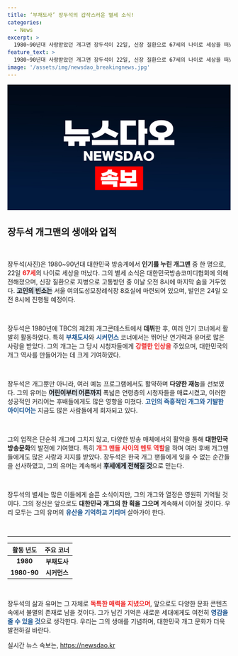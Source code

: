 ```yaml
---
title: ‘부채도사’ 장두석의 갑작스러운 별세 소식!
categories:
  - News
excerpt: >
  1980~90년대 사랑받았던 개그맨 장두석이 22일, 신장 질환으로 67세의 나이로 세상을 떠났습니다. 그의 유가족과 팬들은 빈소를 찾으며 그를 추모하고 있습니다.
feature_text: >
  1980~90년대 사랑받았던 개그맨 장두석이 22일, 신장 질환으로 67세의 나이로 세상을 떠났습니다. 그의 유가족과 팬들은 빈소를 찾으며 그를 추모하고 있습니다.
image: '/assets/img/newsdao_breakingnews.jpg'
---
```


<p><img src="/assets/img/newsdao_breakingnews.jpg" alt="firstkoreanews 속보" /></p>

<h2 data-ke-size="size26">장두석 개그맨의 생애와 업적</h2>

<p data-ke-size="size16">&nbsp;</p>

<p>장두석(사진)은 1980~90년대 대한민국 방송계에서 <b>인기를 누린 개그맨</b> 중 한 명으로, 22일 <b><span style="color: #ee2323;">67세</span></b>의 나이로 세상을 떠났다. 그의 별세 소식은 대한민국방송코미디협회에 의해 전해졌으며, 신장 질환으로 지병으로 고통받던 중 이날 오전 8시에 마지막 숨을 거두었다. <b><span style="background-color: #21538527;">고인의 빈소는</span></b> 서울 여의도성모장례식장 8호실에 마련되어 있으며, 발인은 24일 오전 8시에 진행될 예정이다. </p>

<p data-ke-size="size16">&nbsp;</p>

<p>장두석은 1980년에 TBC의 제2회 개그콘테스트에서 <b>데뷔</b>한 후, 여러 인기 코너에서 활발히 활동하였다. 특히 <b><span style="color: #1a5490;">부채도사</span></b>와 <b><span style="color: #1a5490;">시커먼스</span></b> 코너에서는 뛰어난 연기력과 유머로 많은 사랑을 받았다. 그의 개그는 그 당시 시청자들에게 <b><span style="color: #ee2323;">강렬한 인상을</span></b> 주었으며, 대한민국의 개그 역사를 만들어가는 데 크게 기여하였다. </p>

<p data-ke-size="size16">&nbsp;</p>

<p>장두석은 개그뿐만 아니라, 여러 예능 프로그램에서도 활약하며 <b>다양한 재능</b>을 선보였다. 그의 유머는 <b><span style="background-color: #21538527;">어린이부터 어른까지</span></b> 폭넓은 연령층의 시청자들을 매료시켰고, 이러한 성공적인 커리어는 후배들에게도 많은 영향을 미쳤다. <b><span style="color: #1a5490;">고인의 즉흥적인 개그와 기발한 아이디어는</span></b> 지금도 많은 사람들에게 회자되고 있다. </p>

<p data-ke-size="size16">&nbsp;</p>

<p>그의 업적은 단순히 개그에 그치지 않고, 다양한 방송 매체에서의 활약을 통해 <b>대한민국 방송문화</b>의 발전에 기여했다. 특히 <b><span style="color: #ee2323;">개그 맨들 사이의 멘토 역할</span></b>을 하며 여러 후배 개그맨들에게도 많은 사랑과 지지를 받았다. 장두석은 한국 개그 팬들에게 잊을 수 없는 순간들을 선사하였고, 그의 유머는 계속해서 <b><span style="background-color: #21538527;">후세에게 전해질 것</span></b>으로 믿는다. </p>

<p data-ke-size="size16">&nbsp;</p>

<p>장두석의 별세는 많은 이들에게 슬픈 소식이지만, 그의 개그와 열정은 영원히 기억될 것이다. 그의 정신은 앞으로도 <b>대한민국 개그의 한 획을 그으며</b> 계속해서 이어질 것이다. 우리 모두는 그의 유머의 <b><span style="color: #1a5490;">유산을 기억하고 기리며</span></b> 살아가야 한다. </p>

<p data-ke-size="size16">&nbsp;</p>

<hr/>

<table>
  <thead>
    <tr>
      <th style="text-align: center;"> 활동 년도 </th>
      <th style="text-align: center;"> 주요 코너 </th>
    </tr>
  </thead>
  <tbody>
    <tr>
      <td style="text-align: center; height: 17px;"><b>1980</b></td>
      <td style="text-align: center; height: 17px;"><b>부채도사</b></td>
    </tr>
    <tr>
      <td style="text-align: center; height: 17px;"><b>1980-90</b></td>
      <td style="text-align: center; height: 17px;"><b>시커먼스</b></td>
    </tr>
  </tbody>
</table> 

<p data-ke-size="size16">&nbsp;</p>

<p>장두석의 삶과 유머는 그 자체로 <b><span style="color: #ee2323;">독특한 매력을 지녔으며</span></b>, 앞으로도 다양한 문화 콘텐츠 속에서 불멸의 존재로 남을 것이다. 그가 남긴 기억은 새로운 세대에게도 여전히 <b><span style="color: #1a5490;">영감을 줄 수 있을 것</span></b>으로 생각한다. 우리는 그의 생애를 기념하며, 대한민국 개그 문화가 더욱 발전하길 바란다.</p>
실시간 뉴스 속보는, <a href="https://newsdao.kr" rel="dofollow">https://newsdao.kr</a>


